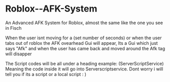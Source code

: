 # Roblox--AFK-System

An Advanced AFK System for Roblox, almost the same like the one you see in Fisch

When the user isnt moving for a (set number of seconds) or when the user tabs out of roblox the AFK ovearhead Gui will appear, Its a Gui which just says "Afk" and when the user has came back and moved around the Afk tag will disapper

The Script codes will be all under a heading example: (ServerScriptService) Meaning the code inside it will go into Serverscriptservice. Dont worry i will tell you if its a script or a local script : )
